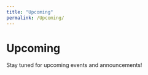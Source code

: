 ```yaml
---
title: "Upcoming"
permalink: /Upcoming/
---
```


# Upcoming

Stay tuned for upcoming events and announcements! 